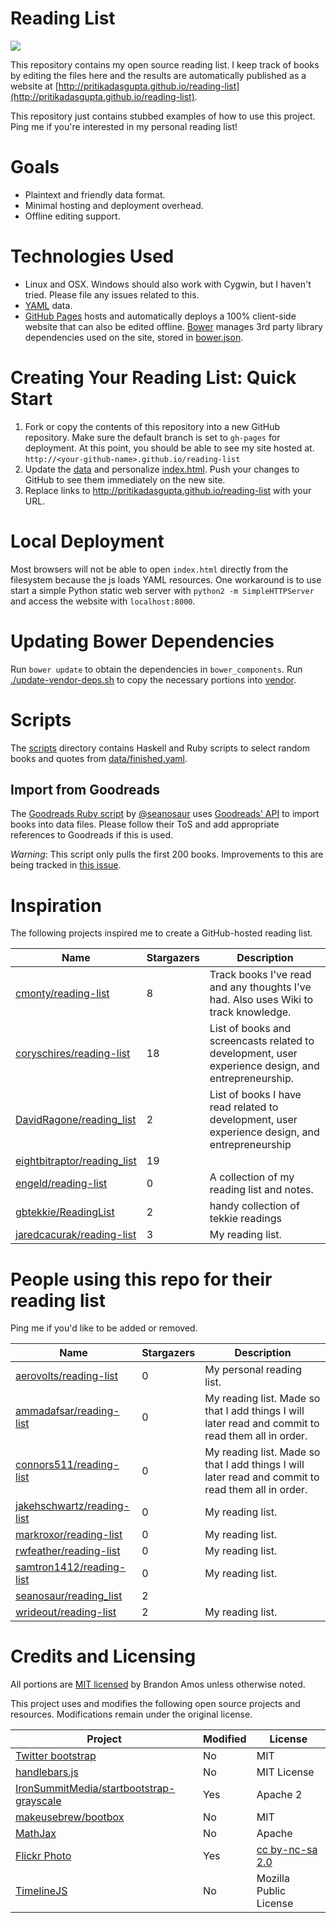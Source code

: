 <!--

This README is auto-generated with generate-readme.sh
Please add changes there.

-->
























# Reading List
![](https://raw.githubusercontent.com/pritikadasgupta/reading-list/gh-pages/img/reading-list.gif)

This repository contains my open source reading list.
I keep track of books by editing the files here and
the results are automatically published as a website at
[http://pritikadasgupta.github.io/reading-list](http://pritikadasgupta.github.io/reading-list).

This repository just contains stubbed examples of how to use
this project. Ping me if you're interested in my
personal reading list!

# Goals
+ Plaintext and friendly data format.
+ Minimal hosting and deployment overhead.
+ Offline editing support.

# Technologies Used
+ Linux and OSX. Windows should also work with Cygwin, but
  I haven't tried. Please file any issues related to this.
+ [YAML](http://yaml.org) data.
+ [GitHub Pages](https://pages.github.com/) hosts and automatically
  deploys a 100% client-side website that can also be edited offline.
  [Bower](http://bower.io/) manages 3rd party library dependencies
  used on the site, stored in [bower.json](/bower.json).

# Creating Your Reading List: Quick Start
1. Fork or copy the contents of this repository into a new GitHub repository.
  Make sure the default branch is set to `gh-pages` for deployment.
  At this point, you should be able to see my site hosted at.
  `http://<your-github-name>.github.io/reading-list`
2. Update the [data](/data)
  and personalize [index.html](/index.html).
  Push your changes to GitHub to see them immediately on the new site.
3. Replace links to http://pritikadasgupta.github.io/reading-list with your URL.

# Local Deployment
Most browsers will not be able to open `index.html` directly
from the filesystem because the js loads YAML resources.
One workaround is to use start a simple Python static
web server with `python2 -m SimpleHTTPServer`
and access the website with `localhost:8000`.

# Updating Bower Dependencies
Run `bower update` to obtain the dependencies in `bower_components`.
Run [./update-vendor-deps.sh](/update-vendor-deps.sh)
to copy the necessary portions into [vendor](/vendor).

# Scripts

The [scripts](/scripts) directory contains Haskell and
Ruby scripts to select random books and quotes from
[data/finished.yaml](/data/finished.yaml).

## Import from Goodreads
The [Goodreads Ruby script](/scripts/goodreads.rb) by
[@seanosaur](https://github.com/seanosaur)
uses [Goodreads' API](https://www.goodreads.com/api/keys)
to import books into data files.
Please follow their ToS and add appropriate references
to Goodreads if this is used.

*Warning*: This script only pulls the first 200 books.
Improvements to this are being tracked in
[this issue](https://github.com/seanosaur/reading_list/issues/4).

# Inspiration
The following projects inspired me to create
a GitHub-hosted reading list.

Name | Stargazers | Description
----|----|----
[cmonty/reading-list](https://github.com/cmonty/reading-list) | 8 | Track books I've read and any thoughts I've had. Also uses Wiki to track knowledge.
[coryschires/reading-list](https://github.com/coryschires/reading-list) | 18 | List of books and screencasts related to development, user experience design, and entrepreneurship. 
[DavidRagone/reading_list](https://github.com/DavidRagone/reading_list) | 2 | List of books I have read related to development, user experience design, and entrepreneurship
[eightbitraptor/reading_list](https://github.com/eightbitraptor/reading_list) | 19 | 
[engeld/reading-list](https://github.com/engeld/reading-list) | 0 | A collection of my reading list and notes.
[gbtekkie/ReadingList](https://github.com/gbtekkie/ReadingList) | 2 | handy collection of tekkie readings
[jaredcacurak/reading-list](https://github.com/jaredcacurak/reading-list) | 3 | My reading list.

# People using this repo for their reading list

Ping me if you'd like to be added or removed.

Name | Stargazers | Description
----|----|----
[aerovolts/reading-list](https://github.com/aerovolts/reading-list) | 0 | My personal reading list.
[ammadafsar/reading-list](https://github.com/ammadafsar/reading-list) | 0 | My reading list. Made so that I add things I will later read and commit to read them all in order.   
[connors511/reading-list](https://github.com/connors511/reading-list) | 0 | My reading list. Made so that I add things I will later read and commit to read them all in order.
[jakehschwartz/reading-list](https://github.com/jakehschwartz/reading-list) | 0 | My reading list.
[markroxor/reading-list](https://github.com/markroxor/reading-list) | 0 | My reading list.
[rwfeather/reading-list](https://github.com/rwfeather/reading-list) | 0 | My reading list.
[samtron1412/reading-list](https://github.com/samtron1412/reading-list) | 0 | My reading list.
[seanosaur/reading_list](https://github.com/seanosaur/reading_list) | 2 | 
[wrideout/reading-list](https://github.com/wrideout/reading-list) | 2 | My reading list.

# Credits and Licensing
All portions are
[MIT licensed](https://github.com/pritikadasgupta/reading-list/blob/gh-pages/LICENSE.mit)
by Brandon Amos unless otherwise noted.

This project uses and modifies the following open source projects
and resources.
Modifications remain under the original license.

| Project | Modified | License |
|---|---|---|
| [Twitter bootstrap](https://github.com/twbs/bootstrap) | No | MIT |
| [handlebars.js](https://github.com/wycats/handlebars.js/) | No | MIT License
| [IronSummitMedia/startbootstrap-grayscale](https://github.com/IronSummitMedia/startbootstrap-grayscale) | Yes | Apache 2 |
| [makeusebrew/bootbox](https://github.com/makeusabrew/bootbox) | No | MIT |
| [MathJax](https://github.com/mathjax/MathJax) | No | Apache |
| [Flickr Photo](https://flic.kr/p/rnazyb) | Yes | [cc by-nc-sa 2.0](https://creativecommons.org/licenses/by-nc-sa/2.0/) |
| [TimelineJS](https://github.com/NUKnightLab/TimelineJS) | No | Mozilla Public License
